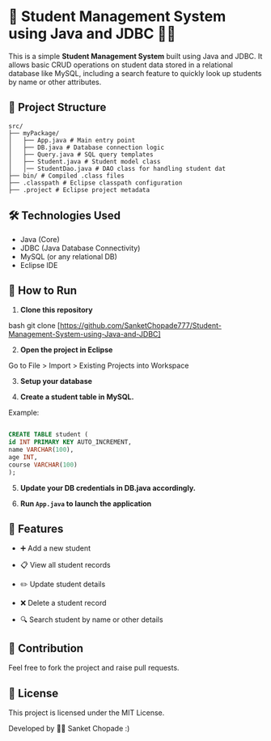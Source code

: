# 🙎 Student Management System using Java and JDBC 🙎‍♀️

This is a simple **Student Management System** built using Java and JDBC. It allows basic CRUD operations on student data stored in a relational database like MySQL, including a search feature to quickly look up students by name or other attributes.

## 📁 Project Structure

```
src/
├── myPackage/
│   ├── App.java # Main entry point
│   ├── DB.java # Database connection logic
│   ├── Query.java # SQL query templates
│   ├── Student.java # Student model class
│   │── StudentDao.java # DAO class for handling student dat
├── bin/ # Compiled .class files
├── .classpath # Eclipse classpath configuration
├── .project # Eclipse project metadata
```
## 🛠 Technologies Used

- Java (Core)
- JDBC (Java Database Connectivity)
- MySQL (or any relational DB)
- Eclipse IDE

## 🚀 How to Run

1. **Clone this repository**

bash
git clone [https://github.com/SanketChopade777/Student-Management-System-using-Java-and-JDBC]

2. **Open the project in Eclipse**

Go to File > Import > Existing Projects into Workspace

3. **Setup your database**

4. **Create a student table in MySQL.**

Example:

```sql []

CREATE TABLE student (
id INT PRIMARY KEY AUTO_INCREMENT,
name VARCHAR(100),
age INT,
course VARCHAR(100)
);

```

5. **Update your DB credentials in DB.java accordingly.**

6. **Run `App.java` to launch the application**

## 🔧 Features

- ➕ Add a new student

- 📋 View all student records

- ✏️ Update student details

- ❌ Delete a student record

- 🔍 Search student by name or other details

## 🙌 Contribution

Feel free to fork the project and raise pull requests.

## 📜 License

This project is licensed under the MIT License.

Developed by 👨‍💻 Sanket Chopade :)
